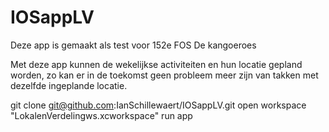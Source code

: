 # IOSappLV

Deze app is gemaakt als test voor 152e FOS De kangoeroes

Met deze app kunnen de wekelijkse activiteiten en hun locatie gepland worden, zo kan er in de toekomst geen probleem meer zijn van takken met dezelfde ingeplande locatie.

git clone git@github.com:IanSchillewaert/IOSappLV.git
open workspace "LokalenVerdelingws.xcworkspace"
run app

